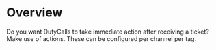 # Overview

Do you want DutyCalls to take immediate action after receiving a ticket? Make use of actions. These can be configured per channel per tag.
